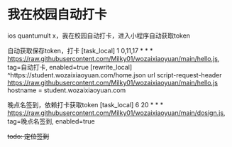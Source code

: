 # 我在校园自动打卡
ios quantumult x，我在校园自动打卡，进入小程序自动获取token

自动获取保存token，打卡
[task_local]
1 0,11,17 * * * https://raw.githubusercontent.com/Milky01/wozaixiaoyuan/main/hello.js, tag=自动打卡, enabled=true
[rewrite_local]
^https:\/\/student\.wozaixiaoyuan\.com\/home\.json url script-request-header https://raw.githubusercontent.com/Milky01/wozaixiaoyuan/main/hello.js
hostname = student.wozaixiaoyuan.com

晚点名签到，依赖打卡获取token
[task_local]
6 20 * * * https://raw.githubusercontent.com/Milky01/wozaixiaoyuan/main/dosign.js, tag=晚点名签到, enabled=true

~~todo: 定位签到~~
